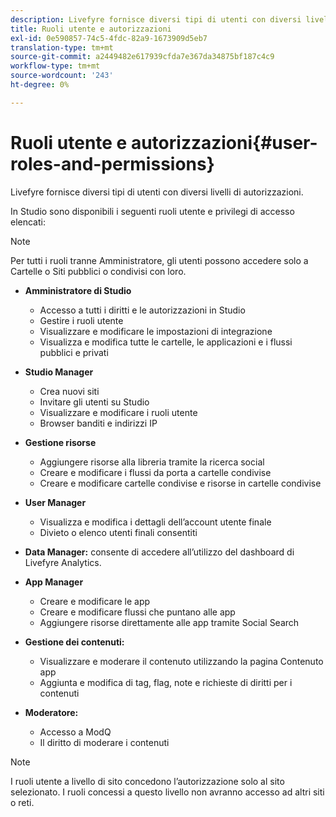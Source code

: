 ```yaml
---
description: Livefyre fornisce diversi tipi di utenti con diversi livelli di autorizzazioni.
title: Ruoli utente e autorizzazioni
exl-id: 0e590857-74c5-4fdc-82a9-1673909d5eb7
translation-type: tm+mt
source-git-commit: a2449482e617939cfda7e367da34875bf187c4c9
workflow-type: tm+mt
source-wordcount: '243'
ht-degree: 0%

---
```


# Ruoli utente e autorizzazioni{#user-roles-and-permissions}

Livefyre fornisce diversi tipi di utenti con diversi livelli di autorizzazioni.

In Studio sono disponibili i seguenti ruoli utente e privilegi di accesso elencati:

>[!NOTE]
>
>Per tutti i ruoli tranne Amministratore, gli utenti possono accedere solo a Cartelle o Siti pubblici o condivisi con loro.

* **Amministratore di Studio**
   * Accesso a tutti i diritti e le autorizzazioni in Studio
   * Gestire i ruoli utente
   * Visualizzare e modificare le impostazioni di integrazione
   * Visualizza e modifica tutte le cartelle, le applicazioni e i flussi pubblici e privati

* **Studio Manager**
   * Crea nuovi siti
   * Invitare gli utenti su Studio
   * Visualizzare e modificare i ruoli utente
   * Browser banditi e indirizzi IP

* **Gestione risorse**
   * Aggiungere risorse alla libreria tramite la ricerca social
   * Creare e modificare i flussi da porta a cartelle condivise
   * Creare e modificare cartelle condivise e risorse in cartelle condivise

* **User Manager**
   * Visualizza e modifica i dettagli dell’account utente finale
   * Divieto o elenco utenti finali consentiti

* **Data Manager:** consente di accedere all’utilizzo del dashboard di Livefyre Analytics.
* **App Manager**
   * Creare e modificare le app
   * Creare e modificare flussi che puntano alle app
   * Aggiungere risorse direttamente alle app tramite Social Search

* **Gestione dei contenuti:**
   * Visualizzare e moderare il contenuto utilizzando la pagina Contenuto app
   * Aggiunta e modifica di tag, flag, note e richieste di diritti per i contenuti

* **Moderatore:**
   * Accesso a ModQ
   * Il diritto di moderare i contenuti

>[!NOTE]
>
>I ruoli utente a livello di sito concedono l’autorizzazione solo al sito selezionato. I ruoli concessi a questo livello non avranno accesso ad altri siti o reti.
